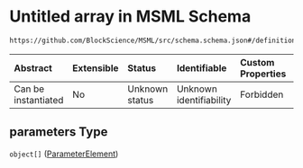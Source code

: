 # Untitled array in MSML Schema

```txt
https://github.com/BlockScience/MSML/src/schema.schema.json#/definitions/Parameter/properties/parameters
```



| Abstract            | Extensible | Status         | Identifiable            | Custom Properties | Additional Properties | Access Restrictions | Defined In                                                                  |
| :------------------ | :--------- | :------------- | :---------------------- | :---------------- | :-------------------- | :------------------ | :-------------------------------------------------------------------------- |
| Can be instantiated | No         | Unknown status | Unknown identifiability | Forbidden         | Allowed               | none                | [schema.schema.json\*](../../out/schema.schema.json "open original schema") |

## parameters Type

`object[]` ([ParameterElement](schema-definitions-parameterelement.md))
